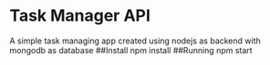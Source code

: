 # Task Manager API
  A simple task managing app
  created using nodejs as backend with mongodb as database
##Install
 npm install
##Running
 npm start
 
